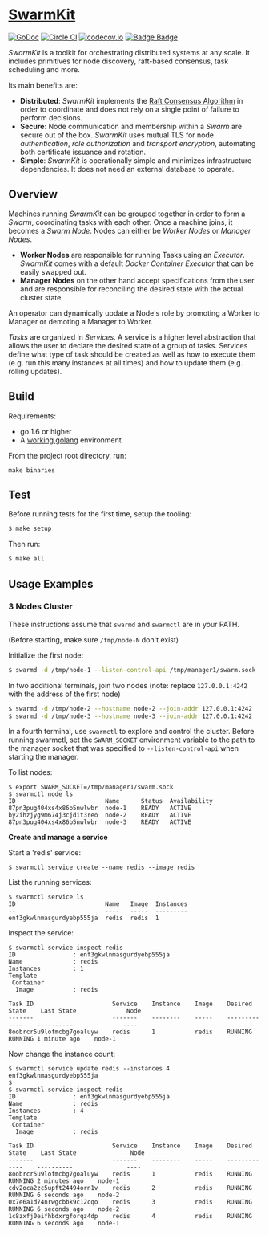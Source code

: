 # [SwarmKit](https://github.com/docker/swarmkit)

[![GoDoc](https://godoc.org/github.com/docker/swarmkit?status.png)](https://godoc.org/github.com/docker/swarmkit)
[![Circle CI](https://circleci.com/gh/docker/swarmkit.svg?style=shield&circle-token=a7bf494e28963703a59de71cf19b73ad546058a7)](https://circleci.com/gh/docker/swarmkit)
[![codecov.io](https://codecov.io/github/docker/swarmkit/coverage.svg?branch=master&token=LqD1dzTjsN)](https://codecov.io/github/docker/swarmkit?branch=master)
[![Badge Badge](http://doyouevenbadge.com/github.com/docker/swarmkit)](http://doyouevenbadge.com/report/github.com/docker/swarmkit)

*SwarmKit* is a toolkit for orchestrating distributed systems at any scale. It includes primitives for node discovery, raft-based consensus, task scheduling and more.

Its main benefits are:

- **Distributed**: *SwarmKit* implements the [Raft Consensus Algorithm](https://raft.github.io/) in order to coordinate and does not rely on a single point of failure to perform decisions.
- **Secure**: Node communication and membership within a *Swarm* are secure out of the box. *SwarmKit* uses mutual TLS for node *authentication*, *role authorization* and *transport encryption*, automating both certificate issuance and rotation.
- **Simple**: *SwarmKit* is operationally simple and minimizes infrastructure dependencies. It does not need an external database to operate.

## Overview

Machines running *SwarmKit* can be grouped together in order to form a *Swarm*, coordinating tasks with each other. Once a machine joins, it becomes a *Swarm Node*. Nodes can either be *Worker Nodes* or *Manager Nodes*.

- **Worker Nodes** are responsible for running Tasks using an *Executor*. *SwarmKit* comes with a default *Docker Container Executor* that can be easily swapped out.
- **Manager Nodes** on the other hand accept specifications from the user and are responsible for reconciling the desired state with the actual cluster state.

An operator can dynamically update a Node's role by promoting a Worker to Manager or demoting a Manager to Worker.

*Tasks* are organized in *Services*. A service is a higher level abstraction that allows the user to declare the desired state of a group of tasks.  Services define what type of task should be created as well as how to execute them (e.g. run this many instances at all times) and how to update them (e.g. rolling updates).

## Build

Requirements:

- go 1.6 or higher
- A [working golang](https://golang.org/doc/code.html) environment

From the project root directory, run:
```
make binaries
```

## Test

Before running tests for the first time, setup the tooling:

```bash
$ make setup
```

Then run:

```bash
$ make all
```

## Usage Examples

### 3 Nodes Cluster

These instructions assume that `swarmd` and `swarmctl` are in your PATH.

(Before starting, make sure `/tmp/node-N` don't exist)

Initialize the first node:

```sh
$ swarmd -d /tmp/node-1 --listen-control-api /tmp/manager1/swarm.sock --hostname node-1
```

In two additional terminals, join two nodes (note: replace `127.0.0.1:4242` with the address of the first node)

```sh
$ swarmd -d /tmp/node-2 --hostname node-2 --join-addr 127.0.0.1:4242
$ swarmd -d /tmp/node-3 --hostname node-3 --join-addr 127.0.0.1:4242
```

In a fourth terminal, use `swarmctl` to explore and control the cluster. Before
running swarmctl, set the `SWARM_SOCKET` environment variable to the path to the
manager socket that was specified to `--listen-control-api` when starting the
manager.

To list nodes:

```
$ export SWARM_SOCKET=/tmp/manager1/swarm.sock
$ swarmctl node ls
ID                         Name      Status  Availability
87pn3pug404xs4x86b5nwlwbr  node-1    READY   ACTIVE
by2ihzjyg9m674j3cjdit3reo  node-2    READY   ACTIVE
87pn3pug404xs4x86b5nwlwbr  node-3    READY   ACTIVE

```

**Create and manage a service**

Start a 'redis' service:
```
$ swarmctl service create --name redis --image redis
```

List the running services:

```
$ swarmctl service ls
ID                         Name   Image  Instances
--                         ----   -----  ---------
enf3gkwlnmasgurdyebp555ja  redis  redis  1
```

Inspect the service:

```
$ swarmctl service inspect redis
ID                : enf3gkwlnmasgurdyebp555ja
Name              : redis
Instances         : 1
Template
 Container
  Image           : redis

Task ID                      Service    Instance    Image    Desired State    Last State              Node
-------                      -------    --------    -----    -------------    ----------              ----
8oobrcr5u9lofmcbg7goaluyw    redis      1           redis    RUNNING          RUNNING 1 minute ago    node-1
```

Now change the instance count:

```
$ swarmctl service update redis --instances 4
enf3gkwlnmasgurdyebp555ja
$
$ swarmctl service inspect redis
ID                : enf3gkwlnmasgurdyebp555ja
Name              : redis
Instances         : 4
Template
 Container
  Image           : redis

Task ID                      Service    Instance    Image    Desired State    Last State               Node
-------                      -------    --------    -----    -------------    ----------               ----
8oobrcr5u9lofmcbg7goaluyw    redis      1           redis    RUNNING          RUNNING 2 minutes ago    node-1
cdv2oca2zc5upft24494orn1v    redis      2           redis    RUNNING          RUNNING 6 seconds ago    node-2
0x7e6a1d74nrwgcbbk9c12cqo    redis      3           redis    RUNNING          RUNNING 6 seconds ago    node-2
1c8zxfj0eifhbdxrgforqz4dp    redis      4           redis    RUNNING          RUNNING 6 seconds ago    node-1
```
